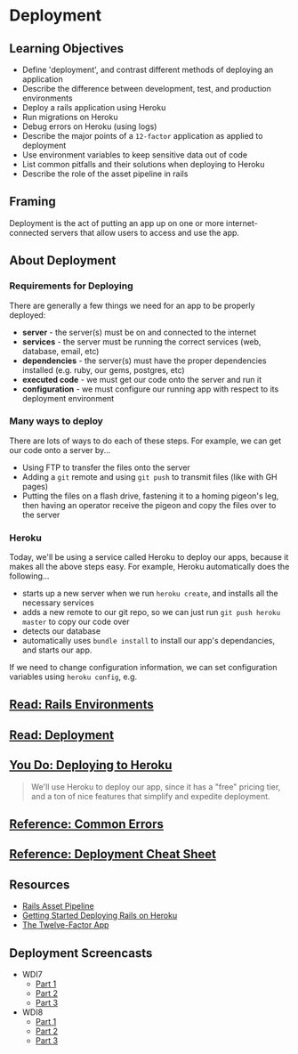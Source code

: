 # Deployment

## Learning Objectives

- Define 'deployment', and contrast different methods of deploying an application
- Describe the difference between development, test, and production environments
- Deploy a rails application using Heroku
- Run migrations on Heroku
- Debug errors on Heroku (using logs)
- Describe the major points of a `12-factor` application as applied to deployment
- Use environment variables to keep sensitive data out of code
- List common pitfalls and their solutions when deploying to Heroku
- Describe the role of the asset pipeline in rails

## Framing

Deployment is the act of putting an app up on one or more internet-connected servers that allow users to access and use the app.

## About Deployment

### Requirements for Deploying

There are generally a few things we need for an app to be properly deployed:

* **server** - the server(s) must be on and connected to the internet
* **services** - the server must be running the correct services (web, database, email, etc)
* **dependencies** - the server(s) must have the proper dependencies installed (e.g. ruby, our gems, postgres, etc)
* **executed code** - we must get our code onto the server and run it
* **configuration** - we must configure our running app with respect to its deployment environment

### Many ways to deploy

There are lots of ways to do each of these steps. For example, we can get our code onto a server by...

  * Using FTP to transfer the files onto the server
  * Adding a `git` remote and using `git push` to transmit files (like with GH pages)
  * Putting the files on a flash drive, fastening it to a homing pigeon's leg, then having an operator receive the pigeon and copy the files over to the server

### Heroku

Today, we'll be using a service called Heroku to deploy our apps, because it makes all the above steps easy. For example, Heroku automatically does the following...

  * starts up a new server when we run `heroku create`, and installs all the necessary services
  * adds a new remote to our git repo, so we can just run `git push heroku master` to copy our code over
  * detects our database
  * automatically uses `bundle install` to install our app's dependancies, and starts our app.

If we need to change configuration information, we can set configuration variables using `heroku config`, e.g.

## [Read: Rails Environments](about-environments.md)

## [Read: Deployment](about-deployment.md)

## [You Do: Deploying to Heroku](deploying-your-first-app.md)

> We'll use Heroku to deploy our app, since it has a "free" pricing tier, and a ton of nice features that simplify and expedite deployment.

## [Reference: Common Errors](common-errors.md)

## [Reference: Deployment Cheat Sheet](cheat-sheet.md)

## Resources
  - [Rails Asset Pipeline](asset-pipeline.md)
  - [Getting Started Deploying Rails on Heroku](ttps://devcenter.heroku.com/articles/getting-started-with-rails5)
  - [The Twelve-Factor App](http://12factor.net)

## Deployment Screencasts
  - WDI7
    - [Part 1](https://youtu.be/8NZsSxFSFLM)
    - [Part 2](https://youtu.be/EFDy2sAHFCw)
    - [Part 3](https://youtu.be/nx1gAA9tyog)
  - WDI8
    - [Part 1](https://youtu.be/7izx6kOOOGI)
    - [Part 2](https://youtu.be/_LiJBimguak)
    - [Part 3](https://youtu.be/ZGDVBwtsurk)
